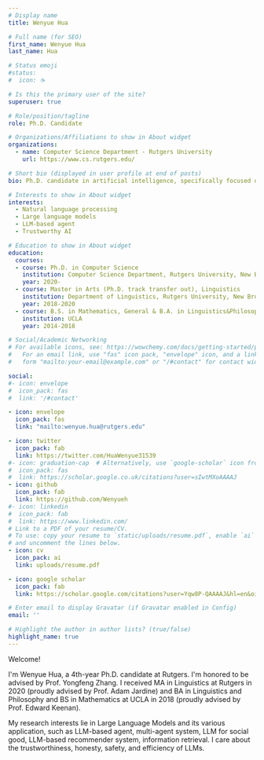 ```yaml
---
# Display name
title: Wenyue Hua

# Full name (for SEO)
first_name: Wenyue Hua
last_name: Hua

# Status emoji
#status:
#  icon: ☕️

# Is this the primary user of the site?
superuser: true

# Role/position/tagline
role: Ph.D. Candidate

# Organizations/Affiliations to show in About widget
organizations:
  - name: Computer Science Department - Rutgers University
    url: https://www.cs.rutgers.edu/

# Short bio (displayed in user profile at end of posts)
bio: Ph.D. candidate in artificial intelligence, specifically focused on large language models.

# Interests to show in About widget
interests:
  - Natural language processing
  - Large language models
  - LLM-based agent
  - Trustworthy AI

# Education to show in About widget
education:
  courses:
  - course: Ph.D. in Computer Science
    institution: Computer Science Department, Rutgers University, New Brunswick
    year: 2020-
  - course: Master in Arts (Ph.D. track transfer out), Linguistics
    institution: Department of Linguistics, Rutgers University, New Brunswick
    year: 2018-2020
  - course: B.S. in Mathematics, General & B.A. in Linguistics&Philosophy with Specialization in Computing
    institution: UCLA
    year: 2014-2018

# Social/Academic Networking
# For available icons, see: https://wowchemy.com/docs/getting-started/page-builder/#icons
#   For an email link, use "fas" icon pack, "envelope" icon, and a link in the
#   form "mailto:your-email@example.com" or "/#contact" for contact widget.

social:
#- icon: envelope
#  icon_pack: fas 
#  link: '/#contact'

- icon: envelope
  icon_pack: fas
  link: "mailto:wenyue.hua@rutgers.edu"

- icon: twitter
  icon_pack: fab
  link: https://twitter.com/HuaWenyue31539
#- icon: graduation-cap  # Alternatively, use `google-scholar` icon from `ai` icon pack
#  icon_pack: fas
#  link: https://scholar.google.co.uk/citations?user=sIwtMXoAAAAJ
- icon: github
  icon_pack: fab
  link: https://github.com/Wenyueh
#- icon: linkedin
#  icon_pack: fab
#  link: https://www.linkedin.com/
# Link to a PDF of your resume/CV.
# To use: copy your resume to `static/uploads/resume.pdf`, enable `ai` icons in `params.toml`,
# and uncomment the lines below.
- icon: cv
  icon_pack: ai
  link: uploads/resume.pdf

- icon: google scholar
  icon_pack: fab
  link: https://scholar.google.com/citations?user=Yqw8P-QAAAAJ&hl=en&oi=ao

# Enter email to display Gravatar (if Gravatar enabled in Config)
email: ''

# Highlight the author in author lists? (true/false)
highlight_name: true
---
```

Welcome!

I'm Wenyue Hua, a 4th-year Ph.D. candidate at Rutgers. I'm honored to be advised by Prof. Yongfeng Zhang. I received MA in Linguistics at Rutgers in 2020 (proudly advised by Prof. Adam Jardine) and BA in Linguistics and Philosophy and BS in Mathematics at UCLA in 2018 (proudly advised by Prof. Edward Keenan).

My research interests lie in Large Language Models and its various application, such as LLM-based agent, multi-agent system, LLM for social good, LLM-based recommender system, information retrieval. I care about the trustworthiness, honesty, safety, and efficiency of LLMs.